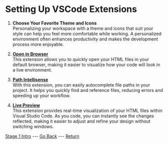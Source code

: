 # Setting Up VSCode Extensions

1. **Choose Your Favorite Theme and Icons**  
   Personalizing your workspace with a theme and icons that suit your style can help you feel more comfortable while working. A personalized environment often enhances productivity and makes the development process more enjoyable.

2. [**Open in Browser**](https://github.com/SudoKillMe/vscode-extensions-open-in-browser)  
   This extension allows you to quickly open your HTML files in your default browser, making it easier to visualize how your code will look in a live environment.

3. [**Path Intellisense**](https://github.com/ChristianKohler/PathIntellisense)  
   With this extension, you can easily autocomplete file paths in your project. It helps you quickly find and reference files, reducing errors and speeding up your workflow.

4. [**Live Preview**](https://github.com/microsoft/vscode-livepreview)  
   This extension provides real-time visualization of your HTML files within Visual Studio Code. As you code, you can instantly see the changes reflected, making it easier to adjust and refine your design without switching windows.


 [Stage 1 Intro](/Stage-1)    ---     [Go Back](/Stage-1/Setting-Up-Development-Tools.md)      ---     [Return](/)

